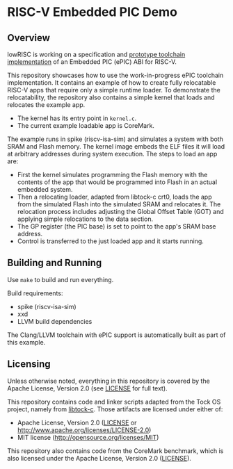 # RISC-V Embedded PIC Demo

## Overview

lowRISC is working on a specification and [prototype toolchain implementation](https://github.com/lowRISC/llvm-project/commits/epic) of an Embedded PIC (ePIC) ABI for RISC-V.

This repository showcases how to use the work-in-progress ePIC toolchain implementation. It contains an example of how to create fully relocatable RISC-V apps that require only a simple runtime loader. To demonstrate the relocatability, the repository also contains a simple kernel that loads and relocates the example app.

- The kernel has its entry point in `kernel.c`.
- The current example loadable app is CoreMark.

The example runs in spike (riscv-isa-sim) and simulates a system with both SRAM and Flash memory. The kernel image embeds the ELF files it will load at arbitrary addresses during system execution. The steps to load an app are:

- First the kernel simulates programming the Flash memory with the contents of the app that would be programmed into Flash in an actual embedded system.
- Then a relocating loader, adapted from libtock-c crt0, loads the app from the simulated Flash into the simulated SRAM and relocates it. The relocation process includes adjusting the Global Offset Table (GOT) and applying simple relocations to the data section.
- The GP register (the PIC base) is set to point to the app's SRAM base address.
- Control is transferred to the just loaded app and it starts running.

## Building and Running

Use `make` to build and run everything.

Build requirements:

- spike (riscv-isa-sim)
- xxd
- LLVM build dependencies

The Clang/LLVM toolchain with ePIC support is automatically built as part of this example.

## Licensing

Unless otherwise noted, everything in this repository is covered by the Apache License, Version 2.0 (see [LICENSE](LICENSE) for full text).

This repository contains code and linker scripts adapted from the Tock OS project, namely from [libtock-c](https://github.com/tock/libtock-c). Those artifacts are licensed under either of:

- Apache License, Version 2.0
  ([LICENSE](LICENSE) or http://www.apache.org/licenses/LICENSE-2.0)
- MIT license
  (http://opensource.org/licenses/MIT)

This repository also contains code from the CoreMark benchmark, which is also licensed under the Apache License, Version 2.0 ([LICENSE](LICENSE)).
